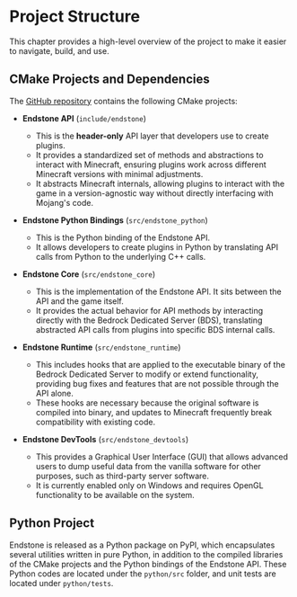 # Project Structure

This chapter provides a high-level overview of the project to make it easier to navigate, build, and use.

## CMake Projects and Dependencies

The [GitHub repository](https://github.com/EndstoneMC/endstone) contains the following CMake projects:

- **Endstone API** (`include/endstone`)
    - This is the **header-only** API layer that developers use to create plugins.
    - It provides a standardized set of methods and abstractions to interact with Minecraft, ensuring plugins work
      across different Minecraft versions with minimal adjustments.
    - It abstracts Minecraft internals, allowing plugins to interact with the game in a version-agnostic way without
      directly interfacing with Mojang's code.

- **Endstone Python Bindings** (`src/endstone_python`)
    - This is the Python binding of the Endstone API.
    - It allows developers to create plugins in Python by translating API calls from Python to the underlying C++ calls.

- **Endstone Core** (`src/endstone_core`)
    - This is the implementation of the Endstone API. It sits between the API and the game itself.
    - It provides the actual behavior for API methods by interacting directly with the Bedrock Dedicated Server (BDS),
      translating abstracted API calls from plugins into specific BDS internal calls.

- **Endstone Runtime** (`src/endstone_runtime`)
    - This includes hooks that are applied to the executable binary of the Bedrock Dedicated Server to modify or extend
      functionality, providing bug fixes and features that are not possible through the API alone.
    - These hooks are necessary because the original software is compiled into binary, and updates to Minecraft
      frequently break compatibility with existing code.

- **Endstone DevTools** (`src/endstone_devtools`)
    - This provides a Graphical User Interface (GUI) that allows advanced users to dump useful data from the vanilla
      software for other purposes, such as third-party server software.
    - It is currently enabled only on Windows and requires OpenGL functionality to be available on the system.

## Python Project

Endstone is released as a Python package on PyPI, which encapsulates several utilities written in pure Python, in
addition to the compiled libraries of the CMake projects and the Python bindings of the Endstone API. These Python codes
are located under the `python/src` folder, and unit tests are located under `python/tests`.
